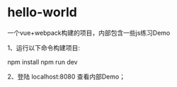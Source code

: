 # hello-world

一个vue+webpack构建的项目，内部包含一些js练习Demo

1、运行以下命令构建项目:

  npm install
  npm run dev

2、登陆 localhost:8080 查看内部Demo；



